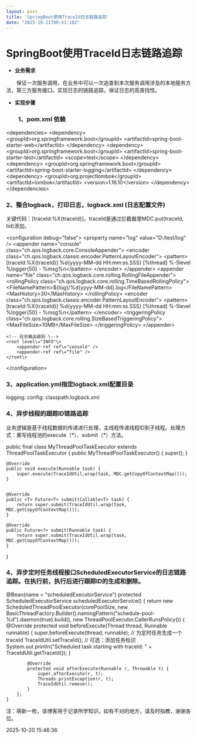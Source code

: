 ```yaml
---
layout: post
title: 'SpringBoot使用TraceId日志链路追踪'
date: "2025-10-21T00:41:10Z"
---
```

SpringBoot使用TraceId日志链路追踪
=========================

*   **业务需求**

　　保证一次服务调用，在业务中可以一次追查到本次服务调用涉及的本地服务方法，第三方服务接口。实现日志的链路追踪。保证日志的高查找性。

*   **实现步骤**

### 　　1、pom.xml 依赖

<dependencies\>
    <dependency\>
        <groupId\>org.springframework.boot</groupId\>
        <artifactId\>spring-boot-starter-web</artifactId\>
    </dependency\>
    <dependency\>
        <groupId\>org.springframework.boot</groupId\>
        <artifactId\>spring-boot-starter-test</artifactId\>
        <scope\>test</scope\>
    </dependency\>
    <dependency\>
        <groupId\>org.springframework.boot</groupId\>
        <artifactId\>spring-boot-starter-logging</artifactId\>
    </dependency\>
    <!--lombok配置\-->
    <dependency\>
        <groupId\>org.projectlombok</groupId\>
        <artifactId\>lombok</artifactId\>
        <version\>1.16.10</version\>
    </dependency\>
</dependencies\>

### 2、整合logback，打印日志，logback.xml (日志配置文件)

关键代码：\[traceId:%X{traceId}\]，traceId是通过拦截器里MDC.put(traceId, tid)添加。

<?xml version="1.0" encoding="UTF-8"?>
<configuration debug\="false"\>
    <!--日志存储路径\-->
    <property name\="log" value\="D:/test/log" />
    <!-- 控制台输出 \-->
    <appender name\="console" class\="ch.qos.logback.core.ConsoleAppender"\>
        <encoder class\="ch.qos.logback.classic.encoder.PatternLayoutEncoder"\>
            <!--输出格式化\-->
            <pattern\>\[traceId:%X{traceId}\]  %d{yyyy-MM-dd HH:mm:ss.SSS} \[%thread\] %-5level %logger{50} - %msg%n</pattern\>
        </encoder\>
    </appender\>
    <!-- 按天生成日志文件 \-->
    <appender name\="file" class\="ch.qos.logback.core.rolling.RollingFileAppender"\>
        <rollingPolicy class\="ch.qos.logback.core.rolling.TimeBasedRollingPolicy"\>
            <!--日志文件名\-->
            <FileNamePattern\>${log}/%d{yyyy-MM-dd}.log</FileNamePattern\>
            <!--保留天数\-->
            <MaxHistory\>30</MaxHistory\>
        </rollingPolicy\>
        <encoder class\="ch.qos.logback.classic.encoder.PatternLayoutEncoder"\>
            <pattern\>\[traceId:%X{traceId}\]  %d{yyyy-MM-dd HH:mm:ss.SSS} \[%thread\] %-5level %logger{50} - %msg%n</pattern\>
        </encoder\>
        <!--日志文件最大的大小\-->
        <triggeringPolicy class\="ch.qos.logback.core.rolling.SizeBasedTriggeringPolicy"\>
            <MaxFileSize\>10MB</MaxFileSize\>
        </triggeringPolicy\>
    </appender\>
 
    <!-- 日志输出级别 \-->
    <root level\="INFO"\>
        <appender-ref ref\="console" />
        <appender-ref ref\="file" />
    </root\>
</configuration\>

### 3、application.yml指定logback.xml配置目录

logging:
  config: classpath:logback.xml

### 4、异步线程的跟踪ID链路追踪

业务逻辑是基于线程数据的传递进行处理，主线程传递线程ID到子线程。处理方式：重写线程池的execute（\*）、submit（\*）方法。

public final class MyThreadPoolTaskExecutor extends ThreadPoolTaskExecutor {
    public MyThreadPoolTaskExecutor() {
        super();
    }

    @Override
    public void execute(Runnable task) {
        super.execute(TraceIdUtil.wrap(task, MDC.getCopyOfContextMap()));
    }


    @Override
    public <T> Future<T> submit(Callable<T> task) {
        return super.submit(TraceIdUtil.wrap(task, MDC.getCopyOfContextMap()));
    }

    @Override
    public Future<?> submit(Runnable task) {
        return super.submit(TraceIdUtil.wrap(task, MDC.getCopyOfContextMap()));
    }
}

### 4、异步定时任务线程接口ScheduledExecutorService的日志链路追踪。在执行前，执行后进行跟踪ID的生成和删除。

 @Bean(name = "scheduledExecutorService")
    protected ScheduledExecutorService scheduledExecutorService() {
        return new ScheduledThreadPoolExecutor(corePoolSize,
                new BasicThreadFactory.Builder().namingPattern("schedule-pool-%d").daemon(true).build(),
                new ThreadPoolExecutor.CallerRunsPolicy()) {
            @Override
            protected void beforeExecute(Thread thread, Runnable runnable) {
                super.beforeExecute(thread, runnable);
                // 为定时任务生成一个 traceId
                TraceIdUtil.setTraceId();
                // 可选：添加任务标识
                System.out.println("Scheduled task starting with traceId: " + TraceIdUtil.getTraceId());
            }

            @Override
            protected void afterExecute(Runnable r, Throwable t) {
                super.afterExecute(r, t);
                Threads.printException(r, t);
                TraceIdUtil.remove();
            }
        };
    }

注：萌新一枚，该博客用于记录所学知识，如有不对的地方，请及时指教，谢谢各位。

2025-10-20 15:46:36